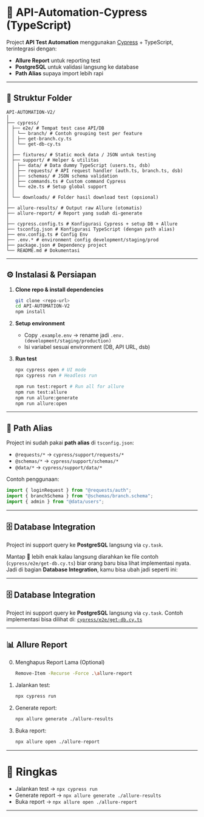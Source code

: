 # 🚀 API-Automation-Cypress (TypeScript)

Project **API Test Automation** menggunakan [Cypress](https://www.cypress.io/) + TypeScript, terintegrasi dengan:

-   **Allure Report** untuk reporting test
-   **PostgreSQL** untuk validasi langsung ke database
-   **Path Alias** supaya import lebih rapi

---

## 📁 Struktur Folder

```
API-AUTOMATION-V2/
│
├── cypress/
│ ├── e2e/ # Tempat test case API/DB
│ │ └── branch/ # Contoh grouping test per feature
│ │ ├── get-branch.cy.ts
│ │ └── get-db-cy.ts
│ │
│ ├── fixtures/ # Static mock data / JSON untuk testing
│ ├── support/ # Helper & utilitas
│ │ ├── data/ # Data dummy TypeScript (users.ts, dsb)
│ │ ├── requests/ # API request handler (auth.ts, branch.ts, dsb)
│ │ ├── schemas/ # JSON schema validation
│ │ ├── commands.ts # Custom command Cypress
│ │ └── e2e.ts # Setup global support
│ │
│ └── downloads/ # Folder hasil download test (opsional)
│
├── allure-results/ # Output raw Allure (otomatis)
├── allure-report/ # Report yang sudah di-generate
│
├── cypress.config.ts # Konfigurasi Cypress + setup DB + Allure
├── tsconfig.json # Konfigurasi TypeScript (dengan path alias)
├── env.config.ts # Config Env
├── .env.* # environment config development/staging/prod
├── package.json # Dependency project
└── README.md # Dokumentasi
```

---

## ⚙️ Instalasi & Persiapan

1. **Clone repo & install dependencies**

    ```bash
    git clone <repo-url>
    cd API-AUTOMATION-V2
    npm install
    ```

2. **Setup environment**

    - Copy `.example.env` → rename jadi `.env.(development/staging/production)`
    - Isi variabel sesuai environment (DB, API URL, dsb)

3. **Run test**
    ```bash
    npx cypress open # UI mode
    npx cypress run # Headless run
    
    npm run test:report # Run all for allure
    npm run test:allure 
    npm run allure:generate
    npm run allure:open

    ```

---

## 🧩 Path Alias

Project ini sudah pakai **path alias** di `tsconfig.json`:

-   `@requests/*` → `cypress/support/requests/*`
-   `@schemas/*` → `cypress/support/schemas/*`
-   `@data/*` → `cypress/support/data/*`

Contoh penggunaan:

```ts
import { loginRequest } from "@requests/auth";
import { branchSchema } from "@schemas/branch.schema";
import { admin } from "@data/users";
```

---

## 🗄️ Database Integration

Project ini support query ke **PostgreSQL** langsung via `cy.task`.

Mantap 🚀 lebih enak kalau langsung diarahkan ke file contoh (`cypress/e2e/get-db.cy.ts`) biar orang baru bisa lihat implementasi nyata. Jadi di bagian **Database Integration**, kamu bisa ubah jadi seperti ini:

---

## 🗄️ Database Integration

Project ini support query ke **PostgreSQL** langsung via `cy.task`.
Contoh implementasi bisa dilihat di: [`cypress/e2e/get-db.cy.ts`](./cypress/e2e/get-db.cy.ts)

---

## 📊 Allure Report

0.  Menghapus Report Lama (Optional)
    ```bash
    Remove-Item -Recurse -Force .\allure-report
    ```
1.  Jalankan test:

    ```bash
    npx cypress run
    ```

2.  Generate report:

    ```bash
    npx allure generate ./allure-results
    ```

3.  Buka report:

    ```bash
    npx allure open ./allure-report
    ```

---

# 🎯 Ringkas

-   Jalankan test → `npx cypress run`
-   Generate report → `npx allure generate ./allure-results`
-   Buka report → `npx allure open ./allure-report`

---
